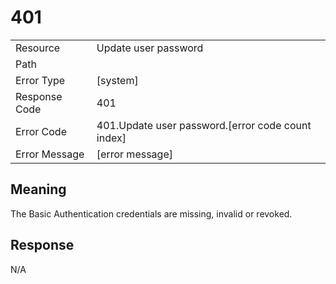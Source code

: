 # 401

|                                       |                                                 |
| ------------------------------------- | ----------------------------------------------- |
| Resource                              | Update user password                                         |
| Path                                  |                                            |
| Error Type                            | [system]                                       |
| Response Code                         | 401                                              |
| Error Code                            | 401.Update user password.[error code count index]                                     |
| Error Message                         | [error message] |

## Meaning
The Basic Authentication credentials are missing, invalid or revoked.

## Response


N/A

